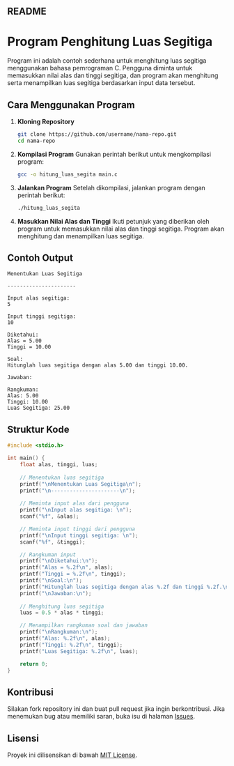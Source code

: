 ## README

# Program Penghitung Luas Segitiga

Program ini adalah contoh sederhana untuk menghitung luas segitiga menggunakan bahasa pemrograman C. Pengguna diminta untuk memasukkan nilai alas dan tinggi segitiga, dan program akan menghitung serta menampilkan luas segitiga berdasarkan input data tersebut.

## Cara Menggunakan Program

1. **Kloning Repository**
   ```sh
   git clone https://github.com/username/nama-repo.git
   cd nama-repo
   ```

2. **Kompilasi Program**
   Gunakan perintah berikut untuk mengkompilasi program:
   ```sh
   gcc -o hitung_luas_segita main.c
   ```

3. **Jalankan Program**
   Setelah dikompilasi, jalankan program dengan perintah berikut:
   ```sh
   ./hitung_luas_segita
   ```

4. **Masukkan Nilai Alas dan Tinggi**
   Ikuti petunjuk yang diberikan oleh program untuk memasukkan nilai alas dan tinggi segitiga. Program akan menghitung dan menampilkan luas segitiga.

## Contoh Output

```
Menentukan Luas Segitiga

----------------------

Input alas segitiga: 
5

Input tinggi segitiga: 
10

Diketahui:
Alas = 5.00
Tinggi = 10.00

Soal:
Hitunglah luas segitiga dengan alas 5.00 dan tinggi 10.00.

Jawaban:

Rangkuman:
Alas: 5.00
Tinggi: 10.00
Luas Segitiga: 25.00
```

## Struktur Kode

```c
#include <stdio.h>

int main() {
    float alas, tinggi, luas;
    
    // Menentukan luas segitiga
    printf("\nMenentukan Luas Segitiga\n");
    printf("\n----------------------\n");
    
    // Meminta input alas dari pengguna
    printf("\nInput alas segitiga: \n");
    scanf("%f", &alas);

    // Meminta input tinggi dari pengguna
    printf("\nInput tinggi segitiga: \n");
    scanf("%f", &tinggi);

    // Rangkuman input
    printf("\nDiketahui:\n");
    printf("Alas = %.2f\n", alas);
    printf("Tinggi = %.2f\n", tinggi);
    printf("\nSoal:\n");
    printf("Hitunglah luas segitiga dengan alas %.2f dan tinggi %.2f.\n", alas, tinggi);
    printf("\nJawaban:\n");
    
    // Menghitung luas segitiga
    luas = 0.5 * alas * tinggi;

    // Menampilkan rangkuman soal dan jawaban
    printf("\nRangkuman:\n");
    printf("Alas: %.2f\n", alas);
    printf("Tinggi: %.2f\n", tinggi);
    printf("Luas Segitiga: %.2f\n", luas);

    return 0;
}
```

## Kontribusi

Silakan fork repository ini dan buat pull request jika ingin berkontribusi. Jika menemukan bug atau memiliki saran, buka isu di halaman [Issues](https://github.com/username/nama-repo/issues).

## Lisensi

Proyek ini dilisensikan di bawah [MIT License](LICENSE).
